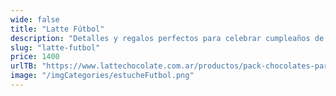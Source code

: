 ```yaml
---
wide: false
title: "Latte Fútbol"
description: "Detalles y regalos perfectos para celebrar cumpleaños de manera especial."
slug: "latte-futbol"
price: 1400
urlTB: "https://www.lattechocolate.com.ar/productos/pack-chocolates-para-futboleros-edicion-inspirada-en-la-seleccion-argentina-campeona-del-mundo/"
image: "/imgCategories/estucheFutbol.png"
---
```

